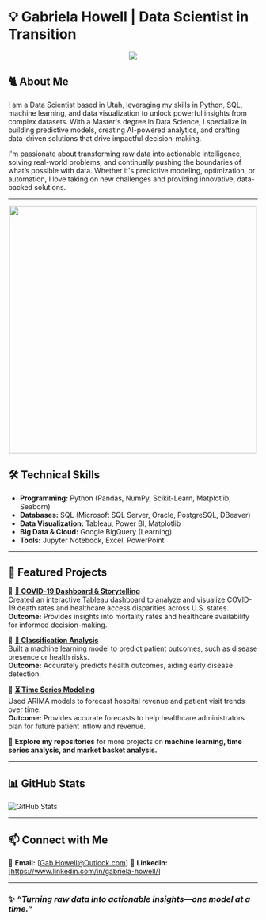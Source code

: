 # 💡 Gabriela Howell | Data Scientist in Transition  

<p align="center">
    <img src="https://media1.giphy.com/media/v1.Y2lkPTc5MGI3NjExamFraWRmemVlY21vZWVsN3N2OXpsOXNhc2s3ejA0OWRqc245dGc1YiZlcD12MV9pbnRlcm5hbF9naWZfYnlfaWQmY3Q9Zw/3og0IDQPqb10ijWCfC/giphy.gif" />
</p>

## 🐈 About Me  

I am a Data Scientist based in Utah, leveraging my skills in Python, SQL, machine learning, and data visualization to unlock powerful insights from complex datasets. With a Master's degree in Data Science, I specialize in building predictive models, creating AI-powered analytics, and crafting data-driven solutions that drive impactful decision-making.

I'm passionate about transforming raw data into actionable intelligence, solving real-world problems, and continually pushing the boundaries of what’s possible with data. Whether it's predictive modeling, optimization, or automation, I love taking on new challenges and providing innovative, data-backed solutions.

---
<p align="center">
    <img src="https://www.wgu.edu/online-it-degrees/data-analytics-masters-program/_jcr_content/root/container/columncontrol/column-1/image_1704038250_cop.coreimg.85.800.png/1712173894152/msda-infographic.png" width="500"/>
</p>

## 🛠️ Technical Skills  

- **Programming:** Python (Pandas, NumPy, Scikit-Learn, Matplotlib, Seaborn)  
- **Databases:** SQL (Microsoft SQL Server, Oracle, PostgreSQL, DBeaver)  
- **Data Visualization:** Tableau, Power BI, Matplotlib  
- **Big Data & Cloud:** Google BigQuery (Learning)  
- **Tools:** Jupyter Notebook, Excel, PowerPoint  


---

## 📌 Featured Projects  


🔹 **[🦠 COVID-19 Dashboard & Storytelling](https://github.com/GabrielaHowell/my-projects/tree/main/Data-Dashboard-And-Storytelling-D210)**  
Created an interactive Tableau dashboard to analyze and visualize COVID-19 death rates and healthcare access disparities across U.S. states.  
**Outcome:** Provides insights into mortality rates and healthcare availability for informed decision-making.

🔹 **[🤖 Classification Analysis](https://github.com/GabrielaHowell/my-projects/tree/main/Classification-Analysis-D209-Task-1)**  
Built a machine learning model to predict patient outcomes, such as disease presence or health risks.  
**Outcome:** Accurately predicts health outcomes, aiding early disease detection.

🔹 **[⏳ Time Series Modeling](https://github.com/GabrielaHowell/my-projects/tree/main/Time-Series-Modeling-D213-Task-1)**  
Used ARIMA models to forecast hospital revenue and patient visit trends over time.  
**Outcome:** Provides accurate forecasts to help healthcare administrators plan for future patient inflow and revenue.


📂 **Explore my repositories** for more projects on **machine learning, time series analysis, and market basket analysis.**  

---

## 📊 GitHub Stats  


![GitHub Stats](https://github-readme-stats.vercel.app/api?username=YourGitHubUsername&show_icons=true&theme=radical)  

---


## 📫 Connect with Me  

📩 **Email:** [Gab.Howell@Outlook.com]
💼 **LinkedIn:** [https://www.linkedin.com/in/gabriela-howell/]

---

### ✨ *“Turning raw data into actionable insights—one model at a time.”*  
